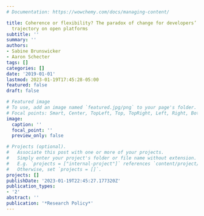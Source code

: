 ```yaml
---
# Documentation: https://wowchemy.com/docs/managing-content/

title: Coherence or flexibility? The paradox of change for developers’ digital innovation
  trajectory on open platforms
subtitle: ''
summary: ''
authors:
- Sabine Brunswicker
- Aaron Schecter
tags: []
categories: []
date: '2019-01-01'
lastmod: 2023-01-19T17:45:28-05:00
featured: false
draft: false

# Featured image
# To use, add an image named `featured.jpg/png` to your page's folder.
# Focal points: Smart, Center, TopLeft, Top, TopRight, Left, Right, BottomLeft, Bottom, BottomRight.
image:
  caption: ''
  focal_point: ''
  preview_only: false

# Projects (optional).
#   Associate this post with one or more of your projects.
#   Simply enter your project's folder or file name without extension.
#   E.g. `projects = ["internal-project"]` references `content/project/deep-learning/index.md`.
#   Otherwise, set `projects = []`.
projects: []
publishDate: '2023-01-19T22:45:27.177320Z'
publication_types:
- '2'
abstract: ''
publication: '*Research Policy*'
---
```

